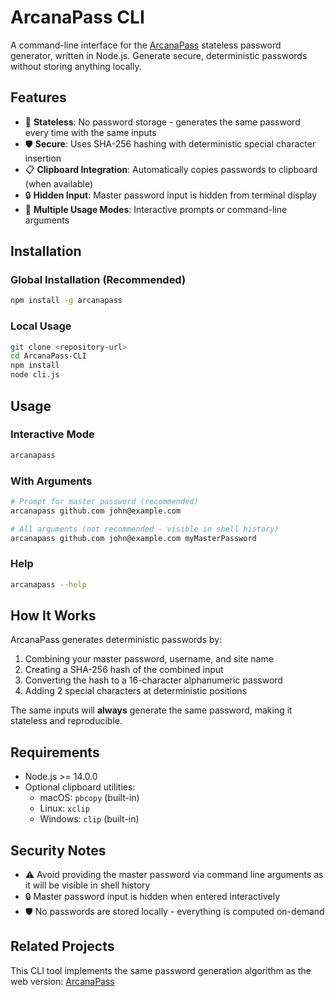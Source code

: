 # ArcanaPass CLI

A command-line interface for the [ArcanaPass](https://github.com/ANSI-D/ArcanaPass) stateless password generator, written in Node.js. Generate secure, deterministic passwords without storing anything locally.

## Features

- 🔐 **Stateless**: No password storage - generates the same password every time with the same inputs
- 🛡️ **Secure**: Uses SHA-256 hashing with deterministic special character insertion
- 📋 **Clipboard Integration**: Automatically copies passwords to clipboard (when available)
- 🔒 **Hidden Input**: Master password input is hidden from terminal display
- 🚀 **Multiple Usage Modes**: Interactive prompts or command-line arguments

## Installation

### Global Installation (Recommended)
```bash
npm install -g arcanapass
```

### Local Usage
```bash
git clone <repository-url>
cd ArcanaPass-CLI
npm install
node cli.js
```

## Usage

### Interactive Mode
```bash
arcanapass
```

### With Arguments
```bash
# Prompt for master password (recommended)
arcanapass github.com john@example.com

# All arguments (not recommended - visible in shell history)
arcanapass github.com john@example.com myMasterPassword
```

### Help
```bash
arcanapass --help
```

## How It Works

ArcanaPass generates deterministic passwords by:

1. Combining your master password, username, and site name
2. Creating a SHA-256 hash of the combined input
3. Converting the hash to a 16-character alphanumeric password
4. Adding 2 special characters at deterministic positions

The same inputs will **always** generate the same password, making it stateless and reproducible.

## Requirements

- Node.js >= 14.0.0
- Optional clipboard utilities:
  - macOS: `pbcopy` (built-in)
  - Linux: `xclip`
  - Windows: `clip` (built-in)

## Security Notes

- ⚠️ Avoid providing the master password via command line arguments as it will be visible in shell history
- 🔒 Master password input is hidden when entered interactively
- 🛡️ No passwords are stored locally - everything is computed on-demand

## Related Projects

This CLI tool implements the same password generation algorithm as the web version: [ArcanaPass](https://github.com/ANSI-D/ArcanaPass)


